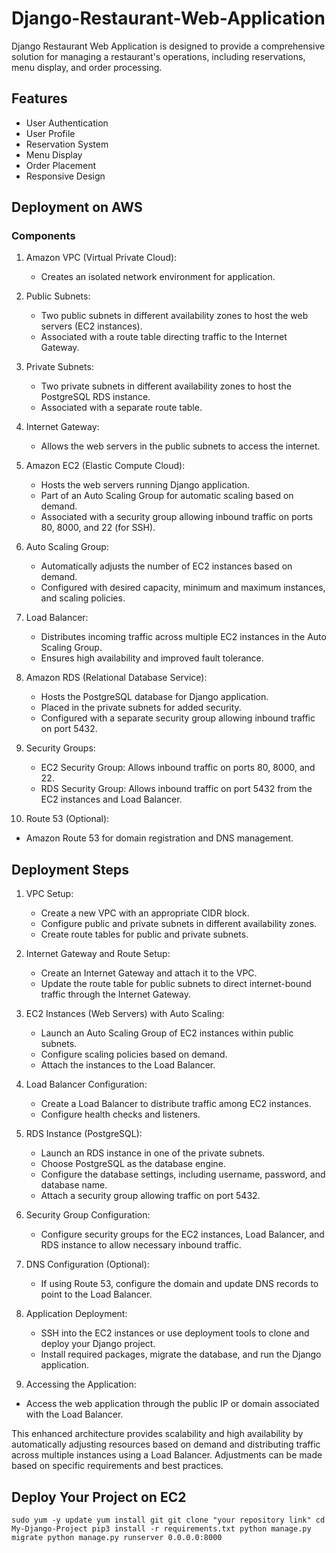 # Django-Restaurant-Web-Application
Django Restaurant Web Application is designed to provide a comprehensive solution for managing a restaurant's operations, including reservations, menu display, and order processing.

## Features
- User Authentication
- User Profile
- Reservation System
- Menu Display
- Order Placement
- Responsive Design

## Deployment on AWS
### Components
1. Amazon VPC (Virtual Private Cloud):
   - Creates an isolated network environment for application.
  
2. Public Subnets:
   - Two public subnets in different availability zones to host the web servers (EC2 instances).
   - Associated with a route table directing traffic to the Internet Gateway.
  
3. Private Subnets:
   - Two private subnets in different availability zones to host the PostgreSQL RDS instance.
   - Associated with a separate route table.
  
4. Internet Gateway:
   - Allows the web servers in the public subnets to access the internet.

5. Amazon EC2 (Elastic Compute Cloud):
   - Hosts the web servers running Django application.
   - Part of an Auto Scaling Group for automatic scaling based on demand.
   - Associated with a security group allowing inbound traffic on ports 80, 8000, and 22 (for SSH).
  
6. Auto Scaling Group:
   - Automatically adjusts the number of EC2 instances based on demand.
   - Configured with desired capacity, minimum and maximum instances, and scaling policies.
  
7. Load Balancer:
   - Distributes incoming traffic across multiple EC2 instances in the Auto Scaling Group.
   - Ensures high availability and improved fault tolerance.
  
8. Amazon RDS (Relational Database Service):
   - Hosts the PostgreSQL database for Django application.
   - Placed in the private subnets for added security.
   - Configured with a separate security group allowing inbound traffic on port 5432.
  
9. Security Groups:
   - EC2 Security Group: Allows inbound traffic on ports 80, 8000, and 22.
   - RDS Security Group: Allows inbound traffic on port 5432 from the EC2 instances and Load Balancer.
  
10. Route 53 (Optional):
   - Amazon Route 53 for domain registration and DNS management.

## Deployment Steps
1. VPC Setup:
   - Create a new VPC with an appropriate CIDR block.
   - Configure public and private subnets in different availability zones.
   - Create route tables for public and private subnets.
     
2. Internet Gateway and Route Setup:
   - Create an Internet Gateway and attach it to the VPC.
   - Update the route table for public subnets to direct internet-bound traffic through the Internet Gateway.
     
3. EC2 Instances (Web Servers) with Auto Scaling:
   - Launch an Auto Scaling Group of EC2 instances within public subnets.
   - Configure scaling policies based on demand.
   - Attach the instances to the Load Balancer.
     
4. Load Balancer Configuration:
   - Create a Load Balancer to distribute traffic among EC2 instances.
   - Configure health checks and listeners.
     
5. RDS Instance (PostgreSQL):
   - Launch an RDS instance in one of the private subnets.
   - Choose PostgreSQL as the database engine.
   - Configure the database settings, including username, password, and database name.
   - Attach a security group allowing traffic on port 5432.
     
6. Security Group Configuration:
   - Configure security groups for the EC2 instances, Load Balancer, and RDS instance to allow necessary inbound traffic.
   
7. DNS Configuration (Optional):
   - If using Route 53, configure the domain and update DNS records to point to the Load Balancer.
     
8. Application Deployment:
   - SSH into the EC2 instances or use deployment tools to clone and deploy your Django project.
   - Install required packages, migrate the database, and run the Django application.
     
9. Accessing the Application:
  - Access the web application through the public IP or domain associated with the Load Balancer.
     
This enhanced architecture provides scalability and high availability by automatically adjusting resources based on demand and distributing traffic across multiple instances using a Load Balancer. Adjustments can be made based on specific requirements and best practices.

## Deploy Your Project on EC2
` sudo yum -y update
yum install git
git clone "your repository link"
cd My-Django-Project
pip3 install -r requirements.txt
python manage.py migrate
python manage.py runserver 0.0.0.0:8000 `
